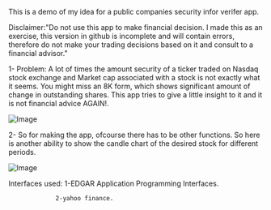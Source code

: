 
This is a demo of my idea for a public companies security infor verifer app.

Disclaimer:"Do not use this app to make financial decision. I made this as an exercise, this version in github is incomplete and will contain errors, therefore do not 
make your trading decisions based on it and consult to a financial advisor."

1- Problem: A lot of times the amount security of a ticker traded on Nasdaq stock exchange and Market cap associated with a stock 
is not exactly what it seems. You might miss an 8K form, which shows significant amount of change in outstanding shares.
This app tries to give a little insight to it and it is not financial advice AGAIN!.   

![Image](https://github.com/user-attachments/assets/64da117c-a8d2-4bd8-ab00-e292810229f4)


2- So for making the app, ofcourse there has to be other functions. So here is another ability to show the candle chart of the desired stock for different periods.

![Image](https://github.com/user-attachments/assets/51e4ebc8-fd9d-4c6d-852b-7b412cced1e7)


Interfaces used: 1-EDGAR Application Programming Interfaces.

                 2-yahoo finance.
